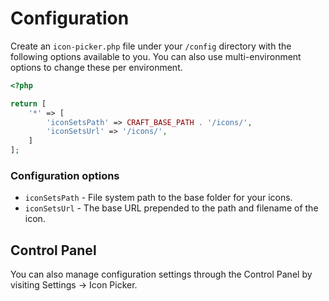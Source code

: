 # Configuration

Create an `icon-picker.php` file under your `/config` directory with the following options available to you. You can also use multi-environment options to change these per environment.

```php
<?php

return [
    '*' => [
        'iconSetsPath' => CRAFT_BASE_PATH . '/icons/',
        'iconSetsUrl' => '/icons/',
    ]
];
```

### Configuration options

- `iconSetsPath` - File system path to the base folder for your icons.
- `iconSetsUrl` - The base URL prepended to the path and filename of the icon.

## Control Panel

You can also manage configuration settings through the Control Panel by visiting Settings → Icon Picker.

